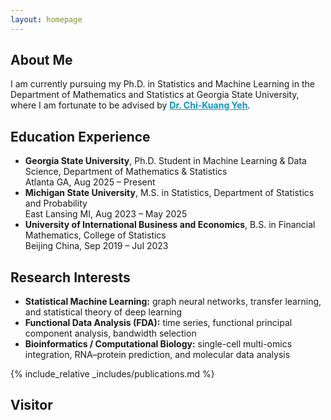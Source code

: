 ```yaml
---
layout: homepage
---
```


## About Me

I am currently pursuing my Ph.D. in Statistics and Machine Learning in the Department of Mathematics and Statistics at Georgia State University,  where I am fortunate to be advised by <a href="https://chikuang.github.io/" style="color:#0099cc; font-weight:bold;">Dr. Chi-Kuang Yeh</a>.  

## Education Experience

- **Georgia State University**, Ph.D. Student in Machine Learning & Data Science, Department of Mathematics & Statistics
<br>Atlanta GA, Aug 2025 – Present
- **Michigan State University**, M.S. in Statistics, Department of Statistics and Probability
<br>East Lansing MI, Aug 2023 – May 2025
- **University of International Business and Economics**, B.S. in Financial Mathematics, College of Statistics
<br>Beijing China, Sep 2019 – Jul 2023

## Research Interests

- **Statistical Machine Learning:** graph neural networks, transfer learning, and statistical theory of deep learning  
- **Functional Data Analysis (FDA):** time series, functional principal component analysis, bandwidth selection
- **Bioinformatics / Computational Biology:** single-cell multi-omics integration, RNA–protein prediction, and molecular data analysis

{% include_relative _includes/publications.md %}

## Visitor

<div style="width:600px; height:auto; transform:scale(0.8); transform-origin: top left;">
  <script type="text/javascript" id="mapmyvisitors" src="//mapmyvisitors.com/map.js?d=japM8wJf8INtZc2xKn-hZEqcSPP-7jDRFyzqKu9B2P0&cl=ffffff&w=a"></script>
</div>